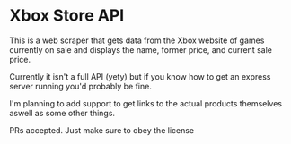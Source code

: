 # Xbox Store API

This is a web scraper that gets data from the Xbox website of games currently on sale and displays the name, former price, and current sale price.

Currently it isn't a full API (yety) but if you know how to get an express server running you'd probably be fine.

I'm planning to add support to get links to the actual products themselves aswell as some other things. 

PRs accepted. Just make sure to obey the license
